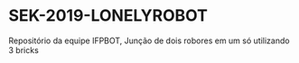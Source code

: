 # SEK-2019-LONELYROBOT
Repositório da equipe IFPBOT, Junção de dois robores em um só utilizando 3 bricks 
